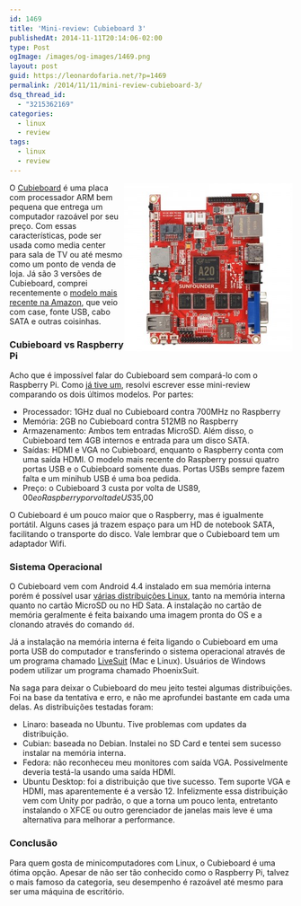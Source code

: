 ```yaml
---
id: 1469
title: 'Mini-review: Cubieboard 3'
publishedAt: 2014-11-11T20:14:06-02:00
type: Post
ogImage: /images/og-images/1469.png
layout: post
guid: https://leonardofaria.net/?p=1469
permalink: /2014/11/11/mini-review-cubieboard-3/
dsq_thread_id:
  - "3215362169"
categories:
  - linux
  - review
tags:
  - linux
  - review
---
```

<img src="/wp-content/uploads/2014/11/cubieboard1-300x300.jpg" alt="cubieboard" width="300" height="300" align="right" />O [Cubieboard](http://www.cubieboard.org) é uma placa com processador ARM bem pequena que entrega um computador razoável por seu preço. Com essas características, pode ser usada como media center para sala de TV ou até mesmo como um ponto de venda de loja. Já são 3 versões de Cubieboard, comprei recentemente o [modelo mais recente na Amazon](http://www.amazon.com/gp/product/B00GE4YP5C/), que veio com case, fonte USB, cabo SATA e outras coisinhas.

### Cubieboard vs Raspberry Pi

Acho que é impossível falar do Cubieboard sem compará-lo com o Raspberry Pi. Como [já tive um](https://leonardofaria.net/2012/12/30/raspberry-pi/), resolvi escrever esse mini-review comparando os dois últimos modelos. Por partes:

  * Processador: 1GHz dual no Cubieboard contra 700MHz no Raspberry
  * Memória: 2GB no Cubieboard contra 512MB no Raspberry
  * Armazenamento: Ambos tem entradas MicroSD. Além disso, o Cubieboard tem 4GB internos e entrada para um disco SATA.
  * Saídas: HDMI e VGA no Cubieboard, enquanto o Raspberry conta com uma saída HDMI. O modelo mais recente do Raspberry possui quatro portas USB e o Cubieboard somente duas. Portas USBs sempre fazem falta e um minihub USB é uma boa pedida.
  * Preço: o Cubieboard 3 custa por volta de US$89,00 e o Raspberry por volta de US$35,00

O Cubieboard é um pouco maior que o Raspberry, mas é igualmente portátil. Alguns cases já trazem espaço para um HD de notebook SATA, facilitando o transporte do disco. Vale lembrar que o Cubieboard tem um adaptador Wifi.

### Sistema Operacional

O Cubieboard vem com Android 4.4 instalado em sua memória interna porém é possível usar [várias distribuições Linux](http://dl.cubieboard.org/software/a20-cubietruck/), tanto na memória interna quanto no cartão MicroSD ou no HD Sata. A instalação no cartão de memória geralmente é feita baixando uma imagem pronta do OS e a clonando através do comando `dd`. 

Já a instalação na memória interna é feita ligando o Cubieboard em uma porta USB do computador e transferindo o sistema operacional através de um programa chamado [LiveSuit](http://cubieboard.org/download/) (Mac e Linux). Usuários de Windows podem utilizar um programa chamado PhoenixSuit.

Na saga para deixar o Cubieboard do meu jeito testei algumas distribuições. Foi na base da tentativa e erro, e não me aprofundei bastante em cada uma delas. As distribuições testadas foram:

  * Linaro: baseada no Ubuntu. Tive problemas com updates da distribuição.
  * Cubian: baseada no Debian. Instalei no SD Card e tentei sem sucesso instalar na memória interna.
  * Fedora: não reconheceu meu monitores com saída VGA. Possivelmente deveria testá-la usando uma saída HDMI.
  * Ubuntu Desktop: foi a distribuição que tive sucesso. Tem suporte VGA e HDMI, mas aparentemente é a versão 12. Infelizmente essa distribuição vem com Unity por padrão, o que a torna um pouco lenta, entretanto instalando o XFCE ou outro gerenciador de janelas mais leve é uma alternativa para melhorar a performance.

### Conclusão

Para quem gosta de minicomputadores com Linux, o Cubieboard é uma ótima opção. Apesar de não ser tão conhecido como o Raspberry Pi, talvez o mais famoso da categoria, seu desempenho é razoável até mesmo para ser uma máquina de escritório.
